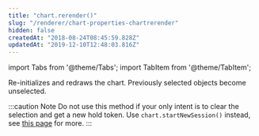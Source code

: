 ```yaml
---
title: "chart.rerender()"
slug: "/renderer/chart-properties-chartrerender"
hidden: false
createdAt: "2018-08-24T08:45:59.828Z"
updatedAt: "2019-12-10T12:48:03.816Z"
---
```


import Tabs from '@theme/Tabs';
import TabItem from '@theme/TabItem';

Re-initializes and redraws the chart. 
Previously selected objects become unselected. 

:::caution Note
Do not use this method if your only intent is to clear the selection and get a new hold token. Use `chart.startNewSession()` instead, see [this page](https://docs.seats.io/docs/chartstartnewsession) for more.
:::

